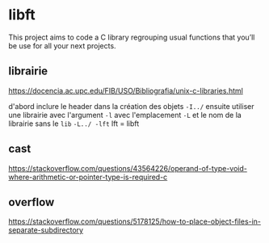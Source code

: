 # libft
This project aims to code a C library regrouping usual functions that you’ll
be use for all your next projects.

## librairie
https://docencia.ac.upc.edu/FIB/USO/Bibliografia/unix-c-libraries.html

d'abord inclure le header dans la création des objets
`-I../`
ensuite utiliser une librairie avec l'argument `-l` avec l'emplacement `-L` et le nom de la librairie sans le `lib`
`-L../ -lft`
lft = libft

## cast
https://stackoverflow.com/questions/43564226/operand-of-type-void-where-arithmetic-or-pointer-type-is-required-c

## overflow

https://stackoverflow.com/questions/5178125/how-to-place-object-files-in-separate-subdirectory
